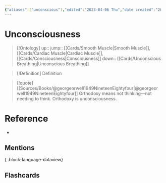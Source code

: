```yaml
---
{"aliases":["unconscious"],"edited":"2023-04-06 Thu","date created":"2023-03-13 Mon","dg-publish":true,"permalink":"/cards/unconsciousness/","dgPassFrontmatter":true}
---
```


# Unconsciousness

> [!Ontology]
> up:: 
> jump:: [[Cards/Smooth Muscle\|Smooth Muscle]], [[Cards/Cardiac Muscle\|Cardiac Muscle]], [[Cards/Consciousness\|Consciousness]]
> down:: [[Cards/Unconscious Breathing\|Unconscious Breathing]]

> [!Definition] Definition

> [!quote] [[Sources/Books/@georgeorwell1949NineteenEightyfour\|@georgeorwell1949NineteenEightyfour]]
> Orthodoxy means not thinking—not needing to think. Orthodoxy is unconsciousness.

# Reference

- 

## Mentions


{ .block-language-dataview}

## Flashcards